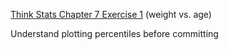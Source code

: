 [Think Stats Chapter 7 Exercise 1](http://greenteapress.com/thinkstats2/html/thinkstats2008.html#toc70) (weight vs. age)

Understand plotting percentiles before committing
